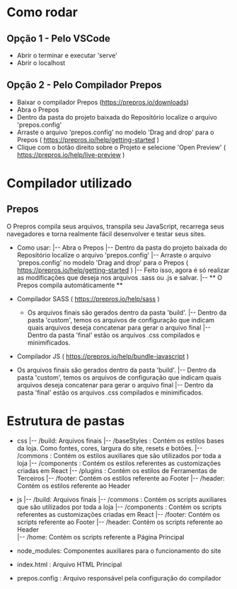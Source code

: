 Como rodar
====================

## Opção 1 - Pelo VSCode

- Abrir o terminar e executar 'serve'
- Abrir o localhost

## Opção 2 - Pelo Compilador Prepos

- Baixar o compilador Prepos (https://prepros.io/downloads)
- Abra o Prepos
- Dentro da pasta do projeto baixada do Repositório localize o arquivo 'prepos.config'
- Arraste o arquivo 'prepos.config' no modelo 'Drag and drop' para o Prepos ( https://prepros.io/help/getting-started )
- Clique com o botão direito sobre o Projeto e selecione 'Open Preview' ( https://prepros.io/help/live-preview )


Compilador utilizado
====================

## Prepos

O Prepros compila seus arquivos, transpila seu JavaScript, recarrega seus navegadores e torna realmente fácil desenvolver e testar seus sites.

- Como usar:
  |-- Abra o Prepos
  |-- Dentro da pasta do projeto baixada do Repositório localize o arquivo 'prepos.config'
  |-- Arraste o arquivo 'prepos.config' no modelo 'Drag and drop' para o Prepos ( https://prepros.io/help/getting-started )
  |-- Feito isso, agora é só realizar as modificações que deseja nos arquivos .sass ou .js e salvar. 
  |-- ** O Prepos compila automáticamente **

- Compilador SASS ( https://prepros.io/help/sass )
  - Os arquivos finais são gerados dentro da pasta 'build'.
    |-- Dentro da pasta 'custom', temos os arquivos de configuração que indicam quais arquivos deseja concatenar para gerar o arquivo final
    |-- Dentro da pasta 'final' estão os arquivos .css compilados e minimificados. 

- Compilador JS ( https://prepros.io/help/bundle-javascript )
- Os arquivos finais são gerados dentro da pasta 'build'.
    |-- Dentro da pasta 'custom', temos os arquivos de configuração que indicam quais arquivos deseja concatenar para gerar o arquivo final
    |-- Dentro da pasta 'final' estão os arquivos .css compilados e minimificados. 


Estrutura de pastas
====================

- css
  |-- /build: Arquivos finais
  |-- /baseStyles : Contém os estilos bases da loja. Como fontes, cores, largura do site, resets e botões. 
  |-- /commons : Contém os estilos auxiliares que são utilizados por toda a loja
  |-- /components : Contém os estilos referentes as customizações criadas em React
  |-- /plugins : Contém os estilos de Ferramentas de Terceiros
  |-- /footer: Contém os estilos referente ao Footer
  |-- /header: Contém os estilos referente ao Header

- js
  |-- /build: Arquivos finais
  |-- /commons : Contém os scripts auxiliares que são utilizados por toda a loja
  |-- /components : Contém os scripts referentes as customizações criadas em React
  |-- /footer: Contém os scripts referente ao Footer
  |-- /header: Contém os scripts referente ao Header  
  |-- /home: Contém os scripts referente a Página Principal

- node_modules: Componentes auxiliares para o funcionamento do site

- index.html : Arquivo HTML Principal  

- prepos.config : Arquivo responsável pela configuração do compilador